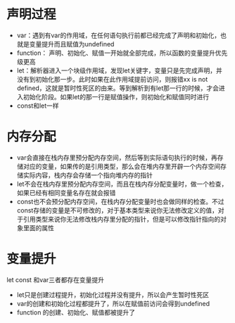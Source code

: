# 声明过程
- var：遇到有var的作用域，在任何语句执行前都已经完成了声明和初始化，也就是变量提升而且赋值为undefined  
- function： 声明、初始化、赋值一开始就全部完成，所以函数的变量提升优先级更高  
- let：解析器进入一个块级作用域，发现let关键字，变量只是先完成声明，并没有到初始化那一步。此时如果在此作用域提前访问，则报错xx is not defined，这就是暂时性死区的由来。等到解析到有let那一行的时候，才会进入初始化阶段。如果let的那一行是赋值操作，则初始化和赋值同时进行  
- const和let一样
# 内存分配
- var会直接在栈内存里预分配内存空间，然后等到实际语句执行的时候，再存储对应的变量，如果传的是引用类型，那么会在堆内存里开辟一个内存空间存储实际内容，栈内存会存储一个指向堆内存的指针  
- let不会在栈内存里预分配内存空间，而且在栈内存分配变量时，做一个检查，如果已经有相同变量名存在就会报错  
- const也不会预分配内存空间，在栈内存分配变量时也会做同样的检查。不过const存储的变量是不可修改的，对于基本类型来说你无法修改定义的值，对于引用类型来说你无法修改栈内存里分配的指针，但是可以修改指针指向的对象里面的属性
# 变量提升
let const 和var三者都存在变量提升  
- let只是创建过程提升，初始化过程并没有提升，所以会产生暂时性死区  
- var的创建和初始化过程都提升了，所以在赋值前访问会得到undefined  
- function 的创建、初始化、赋值都被提升了  